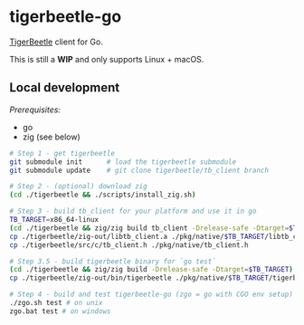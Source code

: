 # tigerbeetle-go
[TigerBeetle](https://github.com/coilhq/tigerbeetle) client for Go.

This is still a **WIP** and only supports Linux + macOS.

## Local development

*Prerequisites:*
- go
- zig (see below)

```sh
# Step 1 - get tigerbeetle
git submodule init      # load the tigerbeetle submodule
git submodule update    # git clone tigerbeetle/tb_client branch

# Step 2 - (optional) download zig
(cd ./tigerbeetle && ./scripts/install_zig.sh)

# Step 3 - build tb_client for your platform and use it in go
TB_TARGET=x86_64-linux
(cd ./tigerbeetle && zig/zig build tb_client -Drelease-safe -Dtarget=$TB_TARGET)
cp ./tigerbeetle/zig-out/libtb_client.a ./pkg/native/$TB_TARGET/libtb_client.a
cp ./tigerbeetle/src/c/tb_client.h ./pkg/native/tb_client.h

# Step 3.5 - build tigerbeetle binary for `go test`
(cd ./tigerbeetle && zig/zig build -Drelease-safe -Dtarget=$TB_TARGET)
cp ./tigerbeetle/zig-out/bin/tigerbeetle ./pkg/native/$TB_TARGET/tigerbeetle

# Step 4 - build and test tigerbeetle-go (zgo = go with CGO env setup)
./zgo.sh test # on unix
zgo.bat test # on windows
```